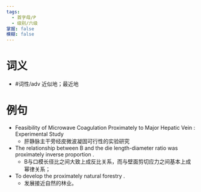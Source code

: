 ```yaml
---
tags:
  - 首字母/P
  - 级别/六级
掌握: false
模糊: false
---
```

# 词义
- #词性/adv  近似地；最近地
# 例句
- Feasibility of Microwave Coagulation Proximately to Major Hepatic Vein : Experimental Study
	- 肝静脉主干旁经皮微波凝固可行性的实验研究
- The relationship between B and the die length-diameter ratio was proximately inverse proportion .
	- B与口模长径比之间大致上成反比关系，而与壁面剪切应力之间基本上成幂律关系；
- To develop the proximately natural forestry .
	- 发展接近自然的林业。
